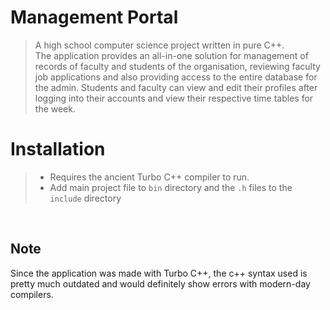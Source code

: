 # Management Portal
> A high school computer science project written in pure C++. <br>
The application provides an all-in-one solution for management of records of faculty and students of the organisation, reviewing faculty job applications and also providing access to the entire database for the admin.
 Students and faculty can view and edit their profiles after logging into their accounts and view their respective time tables for the week.

# Installation
> - Requires the ancient Turbo C++ compiler to run. 
> - Add main project file to `bin` directory and the `.h` files to the `include` directory  

<br>

## Note
Since the application was made with Turbo C++, the c++ syntax used is pretty much outdated and would definitely show errors with modern-day compilers.

